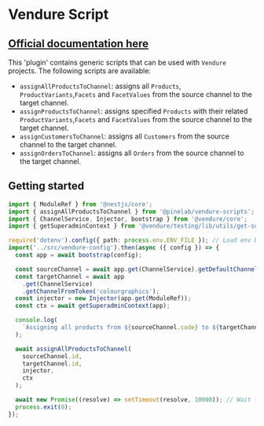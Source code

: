 # Vendure Script

## [Official documentation here](https://pinelab-plugins.com/plugin/vendure-scripts)

This 'plugin' contains generic scripts that can be used with `Vendure` projects. The following scripts are available:

- `assignAllProductsToChannel`: assigns all `Products`, `ProductVariants`,`Facets` and `FacetValues` from the source channel to the target channel.
- `assignProductsToChannel`: assigns specified `Products` with their related `ProductVariants`,`Facets` and `FacetValues` from the source channel to the target channel.
- `assignCustomersToChannel`: assigns all `Customers` from the source channel to the target channel.
- `assignOrdersToChannel`: assigns all `Orders` from the source channel to the target channel.

## Getting started

```ts
import { ModuleRef } from '@nestjs/core';
import { assignAllProductsToChannel } from '@pinelab/vendure-scripts';
import { ChannelService, Injector, bootstrap } from '@vendure/core';
import { getSuperadminContext } from '@vendure/testing/lib/utils/get-superadmin-context';

require('dotenv').config({ path: process.env.ENV_FILE }); // Load env before config
import('../src/vendure-config').then(async ({ config }) => {
  const app = await bootstrap(config);

  const sourceChannel = await app.get(ChannelService).getDefaultChannel();
  const targetChannel = await app
    .get(ChannelService)
    .getChannelFromToken('colourgraphics');
  const injector = new Injector(app.get(ModuleRef));
  const ctx = await getSuperadminContext(app);

  console.log(
    `Assigning all products from ${sourceChannel.code} to ${targetChannel.code}`
  );

  await assignAllProductsToChannel(
    sourceChannel.id,
    targetChannel.id,
    injector,
    ctx
  );

  await new Promise((resolve) => setTimeout(resolve, 10000)); // Wait for any background tasks or jobs
  process.exit(0);
});
```
